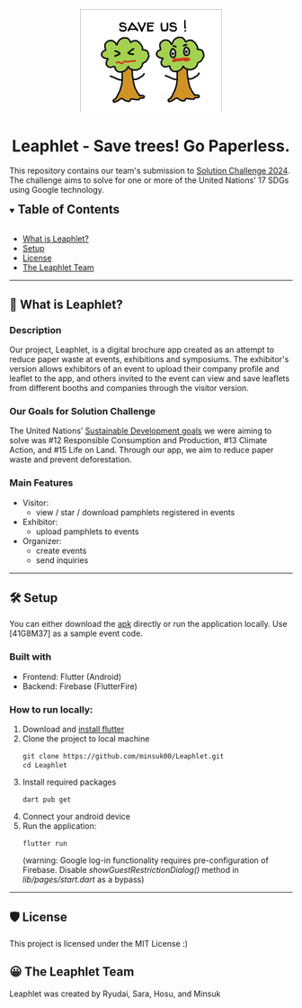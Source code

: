 <!-- # Leaphlet -->
<!-- ![image](./assets/logo1.png) -->
<div align="center"><img src="./assets/logo_white_bg.png" alt="logo of leaphlet" width="50%"/></div>
<h1 align="center">Leaphlet - Save trees! Go Paperless.</h1>

This repository contains our team's submission to [Solution Challenge 2024](https://developers.google.com/community/gdsc-solution-challenge?hl=en). The challenge aims to solve for one or more of the United Nations' 17 SDGs using Google technology.

<!-- ## Table of Contents -->

<details open>
<summary><h2 style="display:inline">Table of Contents</h2></summary>
<br/>

- [What is Leaphlet?](#what-is-leaphlet)
- [Setup](#setup)
- [License](#license)
- [The Leaphlet Team](#the-leaphlet-team)
</details>

---
<a name="what-is-leaphlet"></a>

## 🧐 What is Leaphlet?
### Description
Our project, Leaphlet, is a digital brochure app created as an attempt to reduce paper waste at events, exhibitions and symposiums. The exhibitor's version allows exhibitors of an event to upload their company profile and leaflet to the app, and others invited to the event can view and save leaflets from different booths and companies through the visitor version. 
### Our Goals for Solution Challenge
The United Nations’ [Sustainable Development goals](https://sdgs.un.org/goals) we were aiming to solve was #12 Responsible Consumption and Production, #13 Climate Action, and #15 Life on Land. Through our app, we aim to reduce paper waste and prevent deforestation. 
### Main Features
- Visitor:
    - view / star / download pamphlets registered in events
- Exhibitor:
    - upload pamphlets to events
- Organizer: 
    - create events
    - send inquiries

---
<a name="setup"></a>

## 🛠️ Setup
You can either download the [apk](https://github.com/minsuk00/Leaphlet/releases) directly or run the application locally.
Use [41G8M37] as a sample event code.
### Built with
- Frontend: Flutter (Android)
- Backend: Firebase (FlutterFire)
### How to run locally:
1. Download and [install flutter](https://docs.flutter.dev/get-started/install)
1. Clone the project to local machine
    ```
    git clone https://github.com/minsuk00/Leaphlet.git
    cd Leaphlet
    ```
1. Install required packages
    ```
    dart pub get
    ```
1. Connect your android device
1. Run the application:
    ```
    flutter run
    ```
    (warning: Google log-in functionality requires pre-configuration of Firebase. Disable *showGuestRestrictionDialog()* method in *lib/pages/start.dart* as a bypass)
---
<a name="license"></a>

## 🛡️ License
This project is licensed under the MIT License :)

<a name="the-leaphlet-team"></a>

## 😀 The Leaphlet Team
Leaphlet was created by Ryudai, Sara, Hosu, and Minsuk